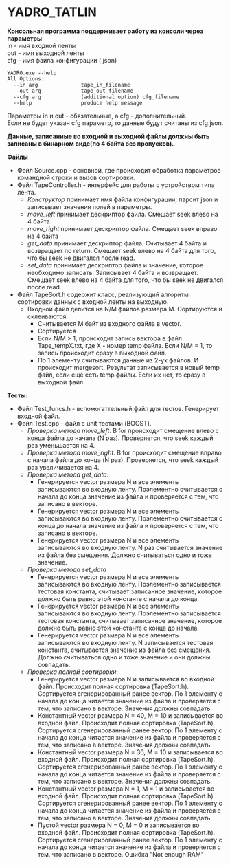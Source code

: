 # YADRO_TATLIN

**Консольная программа поддерживает работу из консоли через параметры**  
in - имя входной ленты   
out - имя выходной ленты  
cfg - имя файла конфигурации (.json)  

```
YADRO.exe --help
All Options:
  --in arg              tape_in_filename
  --out arg             tape_out_filename
  --cfg arg             (additional option) cfg_filename
  --help                produce help message
```  
Параметры in и out - обязательные, а cfg - дополнительный.  
Если не будет указан cfg параметр, то данные будут считаны из cfg.json.
  
  
**Данные, записанные во входной и выходной файлы должны быть записаны в бинарном виде(по 4 байта без пропусков).**

**Файлы**  
- Файл Source.cpp - основной, где происходит обработка параметров командной строки и вызов сортировки.  
- Файл TapeController.h - интерфейс для работы с устройством типа лента.  
  * *Конструктор* принимает имя файла конфигурации, парсит json и записывает значения полей в параметры.  
  * *move_left* принимает дескриптор файла. Смещает seek влево на 4 байта  
  * *move_right* принимает дескриптор файла. Смещает seek вправо на 4 байта  
  * *get_data* принимает дескриптор файла. Считывает 4 байта и возвращает по return. Смещает seek влево на 4 байта для того, что бы seek не двигался после read.  
  * *set_data* принимает дескриптор файла и значение, которое необходимо записать. Записывает 4 байта и возвращает. Смещает seek влево на 4 байта для того, что бы seek не двигался после read.  
- Файл TapeSort.h содержит класс, реализующий алгоритм сортировки данных с входной ленты на выходную.  
  * Входной файл делится на N/M файлов размера M. Сортируются и склеиваются.  
    * Считывается M байт из входного файла в vector<int>.  
    * Сортируется  
    * Если N/M > 1, происходит запись вектора в файл Tape_tempX.txt, где X - номер temp файла. Если N/M = 1, то запись происходит сразу в выходной файл.  
    * По 1 элементу считываются данные из 2-ух файлов. И происходит mergesort. Результат записывается в новый temp файл, если ещё есть temp файлы. Если их нет, то сразу в выходной файл.  
  
**Тесты:**  
- Файл Test_funcs.h - вспомогаттельный файл для тестов. Генерирует входной файл.
- Файл Test.cpp - файл с unit тестами (BOOST).
    * *Проверка метода move_left*. В for происходит смещение влево с конца файла до начала (N раз). Проверяется, что seek каждый раз уменьшается на 4.
    * *Проверка метода move_right*. В for происходит смещение вправо с начала файла до конца (N раз). Проверяется, что seek каждый раз увеличивается на 4.
    * *Проверка метода get_data*:
      * Генерируется vector<int> размера N и все элементы записываются во входную ленту. Поэлементно считывается с начала до конца значение из файла и проверяется с тем, что записано в векторе.
      * Генерируется vector<int> размера N и все элементы записываются во входную ленту. Поэлементно считывается с конца до начала значение из файла и проверяется с тем, что записано в векторе.
      * Генерируется vector<int> размера N и все элементы записываются во входную ленту. N раз считывается значение из файла без смещения. Должно считываться одно и тоже значение.
    * *Проверка метода set_data*
      * Генерируется vector<int> размера N и все элементы записываются во входную ленту. Поэлементно записывается тестовая константа, считывает записанное значение, которое должно быть равно этой константе с начала до конца.
      * Генерируется vector<int> размера N и все элементы записываются во входную ленту. Поэлементно записывается тестовая константа, считывает записанное значение, которое должно быть равно этой константе с конца до начала.
      * Генерируется vector<int> размера N и все элементы записываются во входную ленту. N записывается тестовая константа, считывается значение из файла без смещения. Должно считываться одно и тоже значение и они должны совпадать.
    * *Проверка полной сортировки*:
      * Генерируется vector<int> размера N и записывается во входной файл. Происходит полная сортировка (TapeSort.h). Сортируется сгенерированный ранее вектор. По 1 элементу с начала до конца читается значение из файла и проверяется с тем, что записано в векторе. Значения должны совпадать.
      * Константный vector<int> размера N = 40, M = 10 и записывается во входной файл. Происходит полная сортировка (TapeSort.h). Сортируется сгенерированный ранее вектор. По 1 элементу с начала до конца читается значение из файла и проверяется с тем, что записано в векторе. Значения должны совпадать.
      * Константный vector<int> размера N = 36, M = 10 и записывается во входной файл. Происходит полная сортировка (TapeSort.h). Сортируется сгенерированный ранее вектор. По 1 элементу с начала до конца читается значение из файла и проверяется с тем, что записано в векторе. Значения должны совпадать.
      * Константный vector<int> размера N = 1, M = 1 и записывается во входной файл. Происходит полная сортировка (TapeSort.h). Сортируется сгенерированный ранее вектор. По 1 элементу с начала до конца читается значение из файла и проверяется с тем, что записано в векторе. Значения должны совпадать.
      * Пустой vector<int> размера N = 0, M = 0 и записывается во входной файл. Происходит полная сортировка (TapeSort.h). Сортируется сгенерированный ранее вектор. По 1 элементу с начала до конца читается значение из файла и проверяется с тем, что записано в векторе. Ошибка "Not enough RAM" 
